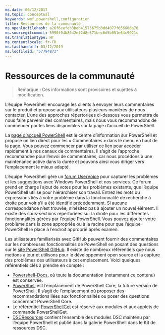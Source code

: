 ```yaml
---
ms.date: 06/12/2017
ms.topic: conceptual
keywords: wmf,powershell,configuration
title: Ressources de la communauté
ms.openlocfilehash: a26f6eefeb3beb41575675b3dd4077f056606a70
ms.sourcegitcommit: 5990f04b8042ef2d8e571bec6d5b051e64c9921c
ms.translationtype: HT
ms.contentlocale: fr-FR
ms.lasthandoff: 03/12/2019
ms.locfileid: "57794873"
---
```

# <a name="community-resources"></a>Ressources de la communauté
> Remarque : Ces informations sont provisoires et sujettes à modification.

L’équipe PowerShell encourage les clients à envoyer leurs commentaires sur le produit et propose aux utilisateurs plusieurs manières de nous contacter.
L’une des approches répertoriées ci-dessous vous permettra de nous faire parvenir des commentaires, mais nous vous recommandons de commencer par les liens disponibles sur la page d’accueil de PowerShell.

La [page d’accueil PowerShell](https://microsoft.com/powershell) est le centre d’information sur PowerShell et propose un lien direct pour les « Commentaires » dans le menu en haut de la page.
Vous pouvez commencer par utiliser ce lien pour accéder rapidement à nos canaux de commentaires.
Il s’agit de l’approche recommandée pour l’envoi de commentaires, car nous procédons à une maintenance active dans la durée et pouvons ainsi vous diriger vers l’emplacement le mieux adapté.

L’équipe PowerShell gère un [forum UserVoice](https://windowsserver.uservoice.com/forums/301869-powershell/) pour capturer les problèmes et les suggestions avec Windows PowerShell et nos services.
Ce forum prend en charge l’ajout de votes pour les problèmes existants, que l’équipe PowerShell utilise pour hiérarchiser son travail.
Entrez les mots ou expressions liés à votre problème dans la fonctionnalité de recherche à droite pour voir s’il a été identifié précédemment.
Si aucune correspondance n’est trouvée, n’hésitez pas à ajouter un nouvel élément.
Il existe des sous-sections répertoriées sur la droite pour les différentes fonctionnalités gérées par l’équipe PowerShell.
Vous pouvez ajouter votre problème dans la zone appropriée ou à la racine pour que l’équipe PowerShell le place à l’endroit approprié après examen.

Les utilisateurs familiarisés avec GitHub peuvent fournir des commentaires sur les nombreuses fonctionnalités de PowerShell en posant des questions sur le [site PowerShell GitHub](https://github.com/powershell).
Il existe de nombreux référentiels que nous mettons à jour et utilisons pour le développement open source et la capture des problèmes des utilisateurs à cet emplacement.
Voici quelques référentiels clés à prendre en compte :

* [Powershell-Docs](https://github.com/PowerShell/powershell-docs), où toute la documentation (notamment ce contenu) est conservée.
* [PowerShell](https://github.com/PowerShell/powershell) est l’emplacement de PowerShell Core, la future version de PowerShell.
Il s’agit de l’emplacement où proposer des recommandations liées aux fonctionnalités ou poser des questions concernant PowerShell Core.
* Le référentiel [PowerShellGet](https://github.com/PowerShell/powershellget) est réservé aux modules et aux applets de commande PowerShellGet.
* [DSCResources](https://github.com/PowerShell/DscResources) contient l’ensemble des modules DSC maintenu par l’équipe PowerShell et publié dans la galerie PowerShell dans le Kit de ressources DSC.
